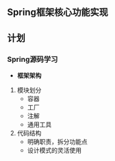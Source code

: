 Spring框架核心功能实现
--------------

## 计划

### Spring源码学习

- **框架架构**

1. 模块划分
   - 容器
   - 工厂
   - 注解
   - 通用工具
2. 代码结构
   - 明确职责，拆分功能点
   - 设计模式的灵活使用
